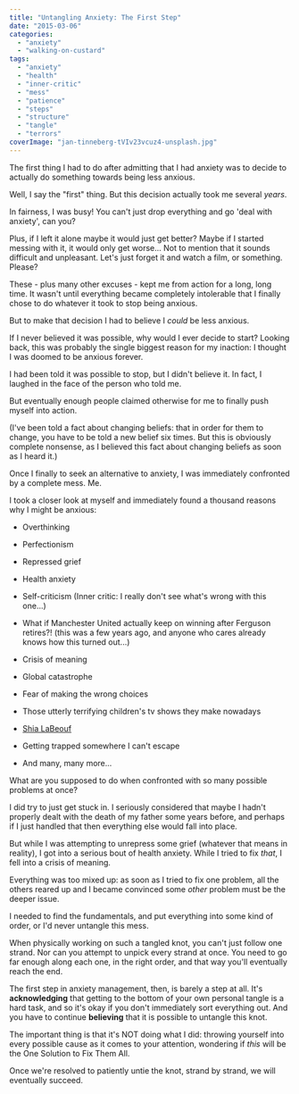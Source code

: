 ```yaml
---
title: "Untangling Anxiety: The First Step"
date: "2015-03-06"
categories: 
  - "anxiety"
  - "walking-on-custard"
tags: 
  - "anxiety"
  - "health"
  - "inner-critic"
  - "mess"
  - "patience"
  - "steps"
  - "structure"
  - "tangle"
  - "terrors"
coverImage: "jan-tinneberg-tVIv23vcuz4-unsplash.jpg"
---
```


The first thing I had to do after admitting that I had anxiety was to decide to actually do something towards being less anxious.

Well, I say the "first" thing. But this decision actually took me several _years_.

In fairness, I was busy! You can't just drop everything and go 'deal with anxiety', can you?

Plus, if I left it alone maybe it would just get better? Maybe if I started messing with it, it would only get worse... Not to mention that it sounds difficult and unpleasant. Let's just forget it and watch a film, or something. Please?

These - plus many other excuses - kept me from action for a long, long time. It wasn't until everything became completely intolerable that I finally chose to do whatever it took to stop being anxious.

But to make that decision I had to believe I _could_ be less anxious.

<!--more-->

If I never believed it was possible, why would I ever decide to start? Looking back, this was probably the single biggest reason for my inaction: I thought I was doomed to be anxious forever.

I had been told it was possible to stop, but I didn't believe it. In fact, I laughed in the face of the person who told me.

But eventually enough people claimed otherwise for me to finally push myself into action.

(I've been told a fact about changing beliefs: that in order for them to change, you have to be told a new belief six times. But this is obviously complete nonsense, as I believed this fact about changing beliefs as soon as I heard it.)

Once I finally to seek an alternative to anxiety, I was immediately confronted by a complete mess. Me.

I took a closer look at myself and immediately found a thousand reasons why I might be anxious:

- Overthinking

- Perfectionism

- Repressed grief

- Health anxiety

- Self-criticism (Inner critic: I really don't see what's wrong with this one...)

- What if Manchester United actually keep on winning after Ferguson retires?! (this was a few years ago, and anyone who cares already knows how this turned out...)

- Crisis of meaning

- Global catastrophe

- Fear of making the wrong choices

- Those utterly terrifying children's tv shows they make nowadays

- [Shia LaBeouf](http://www.youtube.com/watch?v=o0u4M6vppCI "Shia LaBeouf")

- Getting trapped somewhere I can't escape

- And many, many more...

What are you supposed to do when confronted with so many possible problems at once?

I did try to just get stuck in. I seriously considered that maybe I hadn't properly dealt with the death of my father some years before, and perhaps if I just handled that then everything else would fall into place.

But while I was attempting to unrepress some grief (whatever that means in reality), I got into a serious bout of health anxiety. While I tried to fix _that_, I fell into a crisis of meaning.

Everything was too mixed up: as soon as I tried to fix one problem, all the others reared up and I became convinced some _other_ problem must be the deeper issue.

I needed to find the fundamentals, and put everything into some kind of order, or I'd never untangle this mess.

When physically working on such a tangled knot, you can't just follow one strand. Nor can you attempt to unpick every strand at once. You need to go far enough along each one, in the right order, and that way you'll eventually reach the end.

The first step in anxiety management, then, is barely a step at all. It's **acknowledging** that getting to the bottom of your own personal tangle is a hard task, and so it's okay if you don't immediately sort everything out. And you have to continue **believing** that it is possible to untangle this knot.

The important thing is that it's NOT doing what I did: throwing yourself into every possible cause as it comes to your attention, wondering if _this_ will be the One Solution to Fix Them All.

Once we're resolved to patiently untie the knot, strand by strand, we will eventually succeed.
